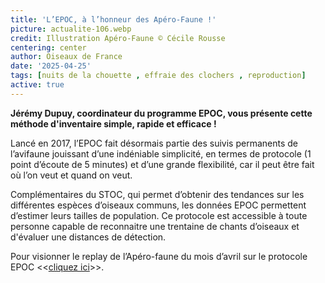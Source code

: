 ```yaml
---
title: 'L’EPOC, à l’honneur des Apéro-Faune !'
picture: actualite-106.webp
credit: Illustration Apéro-Faune © Cécile Rousse
centering: center
author: Oiseaux de France
date: '2025-04-25'
tags: [nuits de la chouette , effraie des clochers , reproduction]
active: true
---
```


**Jérémy Dupuy, coordinateur du programme EPOC, vous présente cette méthode d'inventaire simple, rapide et efficace !**

Lancé en 2017, l’EPOC fait désormais partie des suivis permanents de l’avifaune jouissant d’une indéniable simplicité, en termes de protocole  (1 point d’écoute de 5 minutes) et d’une grande flexibilité, car il peut être fait où l’on veut et quand on veut. 

Complémentaires du STOC, qui permet d’obtenir des tendances sur les différentes espèces d’oiseaux communs, les données EPOC permettent d’estimer leurs tailles de population. 
Ce protocole est accessible à toute personne capable de reconnaitre une trentaine de chants d’oiseaux et d'évaluer une distances de détection. 

Pour visionner le replay de l’Apéro-faune du mois d’avril sur le protocole EPOC <<[cliquez ici]( https://youtu.be/ItONHUW_Zek?si=nJIamFvzTMllmD4C)>>. 

